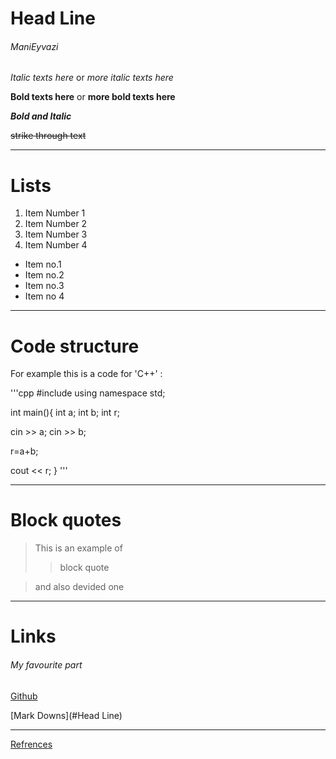 # Head Line
###### ManiEyvazi


*Italic texts here*   or   _more italic texts here_

**Bold texts here**   or   __more bold texts here__

___Bold and Italic___

~~strike through text~~


---


# Lists

1. Item Number 1
2. Item Number 2
3. Item Number 3
1. Item Number 4

- Item no.1
- Item no.2
- Item no.3
- Item no 4


---


# Code structure

For example this is a code for 'C++' :

'''cpp
#include <iostream>
using namespace std;

int main(){
int a;
int b;
int r;

cin >> a;
cin >> b;

r=a+b;

cout << r;
}
'''


---


# Block quotes

> This is an example of 
>
> > block quote

> and also devided one


---


# Links
###### My favourite part

[Github](https://github.com/ManiEyvazi/study_NPIbd03_arh-pc 
"Лабраторная Работа")

[Mark Downs](#Head Line)

[cs]: Https://youtube.com/codestackr





___

[Refrences](cs)
